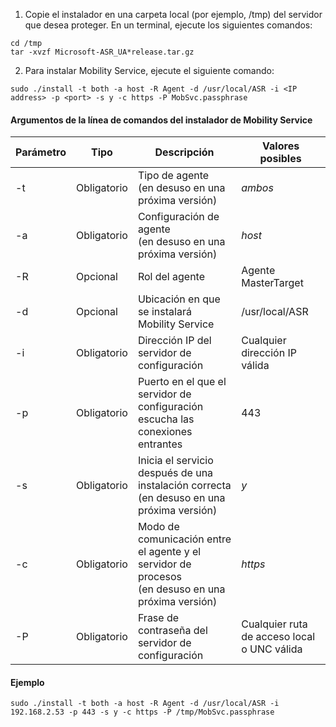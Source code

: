 1. Copie el instalador en una carpeta local (por ejemplo, /tmp) del servidor que desea proteger. En un terminal, ejecute los siguientes comandos:
  ```
  cd /tmp
  tar -xvzf Microsoft-ASR_UA*release.tar.gz
  ```
2. Para instalar Mobility Service, ejecute el siguiente comando:

  ```
  sudo ./install -t both -a host -R Agent -d /usr/local/ASR -i <IP address> -p <port> -s y -c https -P MobSvc.passphrase
  ```

#### <a name="mobility-service-installer-command-line-arguments"></a>Argumentos de la línea de comandos del instalador de Mobility Service

|Parámetro|Tipo|Descripción|Valores posibles|
|-|-|-|-|
|-t |Obligatorio|Tipo de agente<br>(en desuso en una próxima versión)|*ambos*|
|-a |Obligatorio|Configuración de agente<br>(en desuso en una próxima versión) |*host*|
|-R |Opcional|Rol del agente|Agente<br>MasterTarget|
|-d |Opcional|Ubicación en que se instalará Mobility Service|/usr/local/ASR|
|-i |Obligatorio|Dirección IP del servidor de configuración|Cualquier dirección IP válida|
|-p |Obligatorio|Puerto en el que el servidor de configuración escucha las conexiones entrantes|443|
|-s |Obligatorio|Inicia el servicio después de una instalación correcta<br>(en desuso en una próxima versión)|*y*|
|-c |Obligatorio|Modo de comunicación entre el agente y el servidor de procesos<br>(en desuso en una próxima versión) |*https*|
|-P |Obligatorio|Frase de contraseña del servidor de configuración|Cualquier ruta de acceso local o UNC válida|


#### <a name="example"></a>Ejemplo
```
sudo ./install -t both -a host -R Agent -d /usr/local/ASR -i 192.168.2.53 -p 443 -s y -c https -P /tmp/MobSvc.passphrase
```
